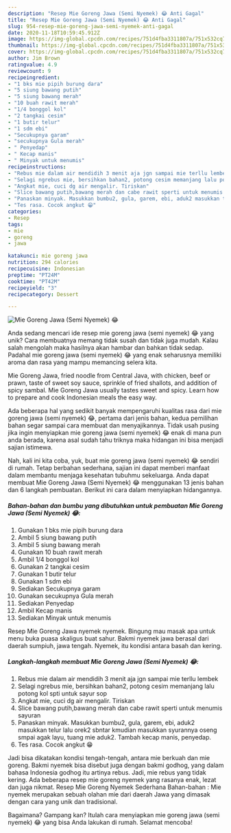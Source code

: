 ```yaml
---
description: "Resep Mie Goreng Jawa (Semi Nyemek) 😂 Anti Gagal"
title: "Resep Mie Goreng Jawa (Semi Nyemek) 😂 Anti Gagal"
slug: 954-resep-mie-goreng-jawa-semi-nyemek-anti-gagal
date: 2020-11-18T10:59:45.912Z
image: https://img-global.cpcdn.com/recipes/751d4fba3311807a/751x532cq70/mie-goreng-jawa-semi-nyemek-😂-foto-resep-utama.jpg
thumbnail: https://img-global.cpcdn.com/recipes/751d4fba3311807a/751x532cq70/mie-goreng-jawa-semi-nyemek-😂-foto-resep-utama.jpg
cover: https://img-global.cpcdn.com/recipes/751d4fba3311807a/751x532cq70/mie-goreng-jawa-semi-nyemek-😂-foto-resep-utama.jpg
author: Jim Brown
ratingvalue: 4.9
reviewcount: 9
recipeingredient:
- "1 bks mie pipih burung dara"
- "5 siung bawang putih"
- "5 siung bawang merah"
- "10 buah rawit merah"
- "1/4 bonggol kol"
- "2 tangkai cesim"
- "1 butir telur"
- "1 sdm ebi"
- "Secukupnya garam"
- "secukupnya Gula merah"
- " Penyedap"
- " Kecap manis"
- " Minyak untuk menumis"
recipeinstructions:
- "Rebus mie dalam air mendidih 3 menit aja jgn sampai mie terllu lembek"
- "Selagi ngrebus mie, bersihkan bahan2, potong cesim memanjang lalu potong kol spti untuk sayur sop"
- "Angkat mie, cuci dg air mengalir. Tiriskan"
- "Slice bawang putih,bawang merah dan cabe rawit sperti untuk menumis sayuran"
- "Panaskan minyak. Masukkan bumbu2, gula, garem, ebi, aduk2 masukkan telur lalu orek2 sbntar kmudian masukkan syurannya oseng smpai agak layu, tuang mie aduk2. Tambah kecap manis, penyedap."
- "Tes rasa. Cocok angkut 😁"
categories:
- Resep
tags:
- mie
- goreng
- jawa

katakunci: mie goreng jawa 
nutrition: 294 calories
recipecuisine: Indonesian
preptime: "PT24M"
cooktime: "PT42M"
recipeyield: "3"
recipecategory: Dessert

---
```



![Mie Goreng Jawa (Semi Nyemek) 😂](https://img-global.cpcdn.com/recipes/751d4fba3311807a/751x532cq70/mie-goreng-jawa-semi-nyemek-😂-foto-resep-utama.jpg)

Anda sedang mencari ide resep mie goreng jawa (semi nyemek) 😂 yang unik? Cara membuatnya memang tidak susah dan tidak juga mudah. Kalau salah mengolah maka hasilnya akan hambar dan bahkan tidak sedap. Padahal mie goreng jawa (semi nyemek) 😂 yang enak seharusnya memiliki aroma dan rasa yang mampu memancing selera kita.

Mie Goreng Jawa, fried noodle from Central Java, with chicken, beef or prawn, taste of sweet soy sauce, sprinkle of fried shallots, and addition of spicy sambal. Mie Goreng Jawa usually tastes sweet and spicy. Learn how to prepare and cook Indonesian meals the easy way.

Ada beberapa hal yang sedikit banyak mempengaruhi kualitas rasa dari mie goreng jawa (semi nyemek) 😂, pertama dari jenis bahan, kedua pemilihan bahan segar sampai cara membuat dan menyajikannya. Tidak usah pusing jika ingin menyiapkan mie goreng jawa (semi nyemek) 😂 enak di mana pun anda berada, karena asal sudah tahu triknya maka hidangan ini bisa menjadi sajian istimewa.


Nah, kali ini kita coba, yuk, buat mie goreng jawa (semi nyemek) 😂 sendiri di rumah. Tetap berbahan sederhana, sajian ini dapat memberi manfaat dalam membantu menjaga kesehatan tubuhmu sekeluarga. Anda dapat membuat Mie Goreng Jawa (Semi Nyemek) 😂 menggunakan 13 jenis bahan dan 6 langkah pembuatan. Berikut ini cara dalam menyiapkan hidangannya.

<!--inarticleads1-->

##### Bahan-bahan dan bumbu yang dibutuhkan untuk pembuatan Mie Goreng Jawa (Semi Nyemek) 😂:

1. Gunakan 1 bks mie pipih burung dara
1. Ambil 5 siung bawang putih
1. Ambil 5 siung bawang merah
1. Gunakan 10 buah rawit merah
1. Ambil 1/4 bonggol kol
1. Gunakan 2 tangkai cesim
1. Gunakan 1 butir telur
1. Gunakan 1 sdm ebi
1. Sediakan Secukupnya garam
1. Gunakan secukupnya Gula merah
1. Sediakan  Penyedap
1. Ambil  Kecap manis
1. Sediakan  Minyak untuk menumis


Resep Mie Goreng Jawa nyemek nyemek. Bingung mau masak apa untuk menu buka puasa skaligus buat sahur. Bakmi nyemek jawa berasal dari daerah sumpiuh, jawa tengah. Nyemek, itu kondisi antara basah dan kering. 

<!--inarticleads2-->

##### Langkah-langkah membuat Mie Goreng Jawa (Semi Nyemek) 😂:

1. Rebus mie dalam air mendidih 3 menit aja jgn sampai mie terllu lembek
1. Selagi ngrebus mie, bersihkan bahan2, potong cesim memanjang lalu potong kol spti untuk sayur sop
1. Angkat mie, cuci dg air mengalir. Tiriskan
1. Slice bawang putih,bawang merah dan cabe rawit sperti untuk menumis sayuran
1. Panaskan minyak. Masukkan bumbu2, gula, garem, ebi, aduk2 masukkan telur lalu orek2 sbntar kmudian masukkan syurannya oseng smpai agak layu, tuang mie aduk2. Tambah kecap manis, penyedap.
1. Tes rasa. Cocok angkut 😁


Jadi bisa dikatakan kondisi tengah-tengah, antara mie berkuah dan mie goreng. Bakmi nyemek bisa disebut juga dengan bakmi godhog, yang dalam bahasa Indonesia godhog itu artinya rebus. Jadi, mie rebus yang tidak kering. Ada beberapa resep mie goreng nyemek yang rasanya enak, lezat dan juga nikmat. Resep Mie Goreng Nyemek Sederhana Bahan-bahan : Mie nyemek merupakan sebuah olahan mie dari daerah Jawa yang dimasak dengan cara yang unik dan tradisional. 

Bagaimana? Gampang kan? Itulah cara menyiapkan mie goreng jawa (semi nyemek) 😂 yang bisa Anda lakukan di rumah. Selamat mencoba!
